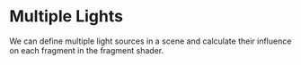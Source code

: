 # Multiple Lights

We can define multiple light sources in a scene and calculate their influence on each fragment in the fragment shader.
